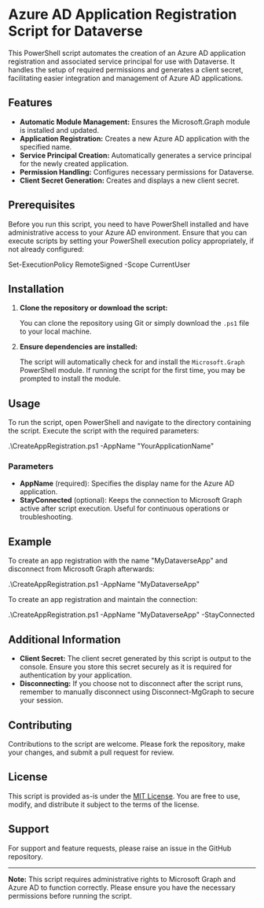 # Azure AD Application Registration Script for Dataverse

This PowerShell script automates the creation of an Azure AD application registration and associated service principal for use with Dataverse. It handles the setup of required permissions and generates a client secret, facilitating easier integration and management of Azure AD applications.

## Features

- **Automatic Module Management:** Ensures the Microsoft.Graph module is installed and updated.
- **Application Registration:** Creates a new Azure AD application with the specified name.
- **Service Principal Creation:** Automatically generates a service principal for the newly created application.
- **Permission Handling:** Configures necessary permissions for Dataverse.
- **Client Secret Generation:** Creates and displays a new client secret.

## Prerequisites

Before you run this script, you need to have PowerShell installed and have administrative access to your Azure AD environment. Ensure that you can execute scripts by setting your PowerShell execution policy appropriately, if not already configured:

Set-ExecutionPolicy RemoteSigned -Scope CurrentUser

## Installation

1. **Clone the repository or download the script:**

   You can clone the repository using Git or simply download the `.ps1` file to your local machine.

2. **Ensure dependencies are installed:**

   The script will automatically check for and install the `Microsoft.Graph` PowerShell module. If running the script for the first time, you may be prompted to install the module.

## Usage

To run the script, open PowerShell and navigate to the directory containing the script. Execute the script with the required parameters:

.\CreateAppRegistration.ps1 -AppName "YourApplicationName"

### Parameters

- **AppName** (required): Specifies the display name for the Azure AD application.
- **StayConnected** (optional): Keeps the connection to Microsoft Graph active after script execution. Useful for continuous operations or troubleshooting.

## Example

To create an app registration with the name "MyDataverseApp" and disconnect from Microsoft Graph afterwards:

.\CreateAppRegistration.ps1 -AppName "MyDataverseApp"

To create an app registration and maintain the connection:

.\CreateAppRegistration.ps1 -AppName "MyDataverseApp" -StayConnected

## Additional Information

- **Client Secret:** The client secret generated by this script is output to the console. Ensure you store this secret securely as it is required for authentication by your application.
- **Disconnecting:** If you choose not to disconnect after the script runs, remember to manually disconnect using Disconnect-MgGraph to secure your session.

## Contributing

Contributions to the script are welcome. Please fork the repository, make your changes, and submit a pull request for review.

## License

This script is provided as-is under the [MIT License](LICENSE). You are free to use, modify, and distribute it subject to the terms of the license.

## Support

For support and feature requests, please raise an issue in the GitHub repository.

---

**Note:** This script requires administrative rights to Microsoft Graph and Azure AD to function correctly. Please ensure you have the necessary permissions before running the script.
